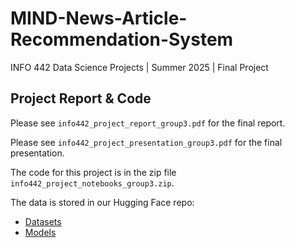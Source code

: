 # MIND-News-Article-Recommendation-System

INFO 442 Data Science Projects | Summer 2025 | Final Project

## Project Report & Code
Please see `info442_project_report_group3.pdf` for the final report.

Please see `info442_project_presentation_group3.pdf` for the final presentation.

The code for this project is in the zip file `info442_project_notebooks_group3.zip`.

The data is stored in our Hugging Face repo:
* [Datasets](https://huggingface.co/datasets/info-442/info-442/tree/main)
* [Models](https://huggingface.co/info-442/info-442/tree/main)
